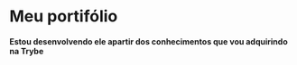 # Meu portifólio
#### Estou desenvolvendo ele apartir dos conhecimentos que vou adquirindo na Trybe
